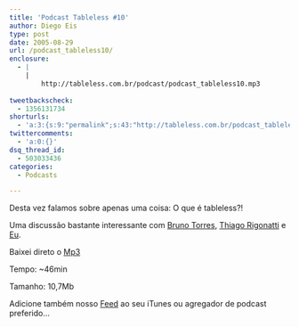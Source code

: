 ```yaml
---
title: 'Podcast Tableless #10'
author: Diego Eis
type: post
date: 2005-08-29
url: /podcast_tableless10/
enclosure:
  - |
    |
        http://tableless.com.br/podcast/podcast_tableless10.mp3
        
tweetbackscheck:
  - 1356131734
shorturls:
  - 'a:3:{s:9:"permalink";s:43:"http://tableless.com.br/podcast_tableless10";s:7:"tinyurl";s:26:"http://tinyurl.com/3sx97dh";s:4:"isgd";s:19:"http://is.gd/qvybN6";}'
twittercomments:
  - 'a:0:{}'
dsq_thread_id:
  - 503033436
categories:
  - Podcasts

---
```

Desta vez falamos sobre apenas uma coisa: O que é tableless?!
  
Uma discussão bastante interessante com [Bruno Torres][1], [Thiago Rigonatti][2] e [Eu][3]. 

Baixei direto o [Mp3][4]
  
Tempo: ~46min
  
Tamanho: 10,7Mb 

Adicione também nosso [Feed][5] ao seu iTunes ou agregador de podcast preferido&#8230;

 [1]: http://brunotorres.net/ "Bruno Torres"
 [2]: http://www.rigonatti.com.br/ "Rigonatti.com.br"
 [3]: http://tableless.com.br/eyesmiles/ "Diego Eis - Tableless"
 [4]: http://tableless.com.br/podcast/podcast_tableless10.mp3 "Podcast Tableless 10"
 [5]: http://tableless.com.br/rss.asp "Podcast e RSS do Tableless"